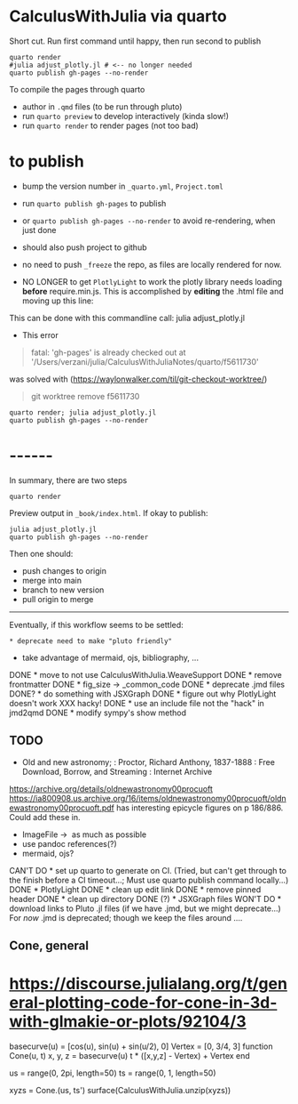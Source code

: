 # CalculusWithJulia via quarto

Short cut. Run first command until happy, then run second to publish

```
quarto render
#julia adjust_plotly.jl # <-- no longer needed
quarto publish gh-pages --no-render
```


To compile the pages through quarto


* author in `.qmd` files (to be run through pluto)
* run `quarto preview` to develop interactively (kinda slow!)
* run `quarto render` to render pages (not too bad)

# to publish

* bump the version number in `_quarto.yml`, `Project.toml`
* run `quarto publish gh-pages` to publish
* or `quarto publish gh-pages --no-render` to avoid re-rendering, when just done
* should also push project to github
* no need to push `_freeze` the repo, as files are locally rendered for now.

* NO LONGER to get `PlotlyLight` to work the plotly library needs loading **before** require.min.js. This is accomplished by **editing** the .html file and moving up this line: <script src="https://cdn.plot.ly/plotly-2.11.0.min.js"></script>

This can be done with this commandline call: julia adjust_plotly.jl

* This error
> fatal: 'gh-pages' is already checked out at '/Users/verzani/julia/CalculusWithJuliaNotes/quarto/f5611730'

was solved with (https://waylonwalker.com/til/git-checkout-worktree/)
> git worktree remove f5611730

```
quarto render; julia adjust_plotly.jl
quarto publish gh-pages --no-render
```



# ------

In summary, there are two steps

```
quarto render
```

Preview output in `_book/index.html`. If okay to publish:


```
julia adjust_plotly.jl
quarto publish gh-pages --no-render
```

Then one should:

* push changes to origin
* merge into main
* branch to new version
* pull origin to merge





---
Eventually, if this workflow seems to be settled:

	* deprecate need to make "pluto friendly"
* take advantage of mermaid, ojs, bibliography, ...

DONE * move to not use CalculusWithJulia.WeaveSupport
DONE * remove frontmatter
DONE * fig_size -> _common_code
DONE * deprecate .jmd files
DONE? * do something with JSXGraph
DONE * figure out why PlotlyLight doesn't work XXX hacky!
DONE * use an include file not the "hack" in jmd2qmd
DONE * modify sympy's show method


## TODO

* Old and new astronomy; : Proctor, Richard Anthony, 1837-1888 : Free Download, Borrow, and Streaming : Internet Archive


https://archive.org/details/oldnewastronomy00procuoft
https://ia800908.us.archive.org/16/items/oldnewastronomy00procuoft/oldnewastronomy00procuoft.pdf has interesting epicycle figures on p 186/886. Could add these in.

* ImageFile -> ![]() as much as possible
* use pandoc references(?)
* mermaid, ojs?

CAN'T DO * set up quarto to generate on CI. (Tried, but can't get through to the finish before a CI timeout...; Must use quarto publish command locally...)
DONE * PlotlyLight
DONE * clean up edit link
DONE * remove pinned header
DONE * clean up directory
DONE (?) * JSXGraph files
WON'T DO * download links to Pluto .jl files (if we have .jmd, but we might deprecate...) For *now* .jmd is deprecated; though we keep the files around ....

## Cone, general
# https://discourse.julialang.org/t/general-plotting-code-for-cone-in-3d-with-glmakie-or-plots/92104/3

basecurve(u) = [cos(u), sin(u) + sin(u/2), 0]
Vertex = [0, 3/4, 3]
function Cone(u, t)
	x, y, z = basecurve(u)
	t * ([x,y,z] - Vertex) + Vertex
end

us = range(0, 2pi, length=50)
ts = range(0, 1, length=50)

xyzs = Cone.(us, ts')
surface(CalculusWithJulia.unzip(xyzs))

